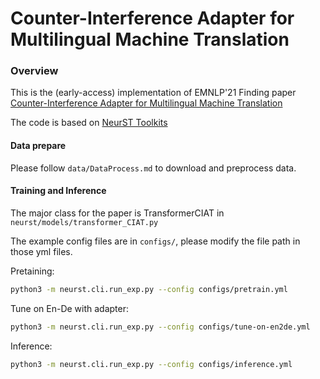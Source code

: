 # Counter-Interference Adapter for Multilingual Machine Translation

### Overview

This is the (early-access) implementation of EMNLP'21 Finding paper [Counter-Interference Adapter for Multilingual Machine Translation](https://arxiv.org/abs/2104.08154)

The code is based on [NeurST Toolkits](https://github.com/bytedance/neurst.git)

#### Data prepare

Please follow `data/DataProcess.md` to download and preprocess data.

#### Training and Inference

The major class for the paper is TransformerCIAT in `neurst/models/transformer_CIAT.py`

The example config files are in `configs/`, please modify the file path in those yml files.

Pretaining:
```bash
python3 -m neurst.cli.run_exp.py --config configs/pretrain.yml
```

Tune on En-De with adapter:
```bash
python3 -m neurst.cli.run_exp.py --config configs/tune-on-en2de.yml
```
Inference:

```bash
python3 -m neurst.cli.run_exp.py --config configs/inference.yml
```
